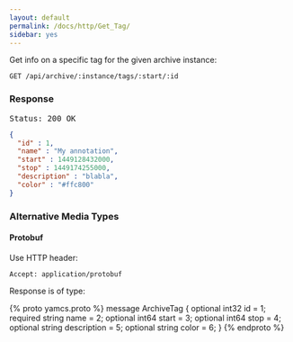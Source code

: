 ```yaml
---
layout: default
permalink: /docs/http/Get_Tag/
sidebar: yes
---
```


Get info on a specific tag for the given archive instance:

    GET /api/archive/:instance/tags/:start/:id


### Response

<pre class="header">Status: 200 OK</pre>
```json
{
  "id" : 1,
  "name" : "My annotation",
  "start" : 1449128432000,
  "stop" : 1449174255000,
  "description" : "blabla",
  "color" : "#ffc800"
}
```

### Alternative Media Types

#### Protobuf

Use HTTP header:

    Accept: application/protobuf
    
Response is of type:

{% proto yamcs.proto %}
message ArchiveTag {
  optional int32 id = 1;
  required string name = 2;
  optional int64 start = 3;
  optional int64 stop = 4;
  optional string description = 5;
  optional string color = 6;
}
{% endproto %}
